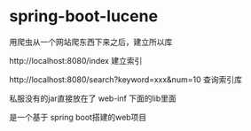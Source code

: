 # spring-boot-lucene
用爬虫从一个网站爬东西下来之后，建立所以库

http://localhost:8080/index 建立索引

http://localhost:8080/search?keyword=xxx&num=10 查询索引库

私服没有的jar直接放在了 web-inf 下面的lib里面

是一个基于 spring boot搭建的web项目
